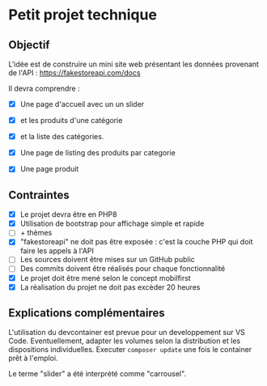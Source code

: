 # Petit projet technique

## Objectif
L'idée est de construire un mini site web présentant les données provenant de l'API :
https://fakestoreapi.com/docs

Il devra comprendre :
- [x] Une page d'accueil avec un un slider
- [x] et les produits d'une catégorie
- [x] et la liste des catégories.

- [x] Une page de listing des produits par categorie
- [x] Une page produit

## Contraintes
- [x] Le projet devra être en PHP8
- [x] Utilisation de bootstrap pour affichage simple et rapide
- [ ] \+ thèmes
- [x] "fakestoreapi" ne doit pas être exposée : c'est la couche PHP qui doit faire les appels à l'API
- [ ] Les sources doivent être mises sur un GitHub public
- [ ] Des commits doivent être réalisés pour chaque fonctionnalité
- [x] Le projet doit être mené selon le concept mobilfirst
- [x] La réalisation du projet ne doit pas excèder 20 heures

## Explications complémentaires
L'utilisation du devcontainer est prevue pour un developpement sur VS Code. Eventuellement, adapter les volumes selon la distribution et les dispositions individuelles. Executer `composer update` une fois le container prêt à l'emploi. 

Le terme "slider" a été interprété comme "carrousel".